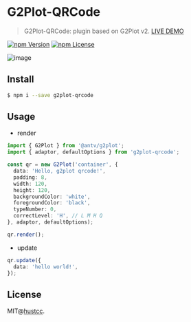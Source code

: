# G2Plot-QRCode

> G2Plot-QRCode: plugin based on G2Plot v2. [LIVE DEMO](https://git.hust.cc/g2plot-qrcode)

[![npm Version](https://img.shields.io/npm/v/g2plot-qrcode.svg)](https://www.npmjs.com/package/g2plot-qrcode)
[![npm License](https://img.shields.io/npm/l/g2plot-qrcode.svg)](https://www.npmjs.com/package/g2plot-qrcode)


![image](https://user-images.githubusercontent.com/7856674/98671518-5b0ff500-238f-11eb-8e61-73c17165ca10.png)


## Install

```bash
$ npm i --save g2plot-qrcode
```


## Usage

 - render

```ts
import { G2Plot } from '@antv/g2plot';
import { adaptor, defaultOptions } from 'g2plot-qrcode';

const qr = new G2Plot('container', {
  data: 'Hello, g2plot qrcode!',
  padding: 8,
  width: 120,
  height: 120,
  backgroundColor: 'white',
  foregroundColor: 'black',
  typeNumber: 0,
  correctLevel: 'H', // L M H Q
}, adaptor, defaultOptions);

qr.render();
```

 - update

```ts
qr.update({
  data: 'hello world!',
});
```


## License

MIT@[hustcc](https://github.com/hustcc).
